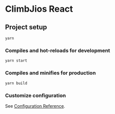 # ClimbJios React

## Project setup

```
yarn
```

### Compiles and hot-reloads for development

```
yarn start
```

### Compiles and minifies for production

```
yarn build
```

### Customize configuration

See [Configuration Reference](https://vitejs.dev/guide/).

